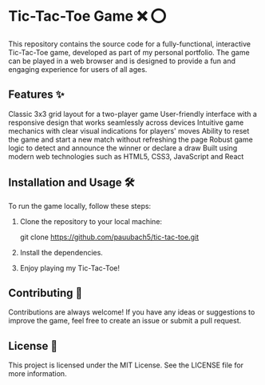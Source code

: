 # Tic-Tac-Toe Game :x: :o:

This repository contains the source code for a fully-functional, interactive Tic-Tac-Toe game, developed as part of my personal portfolio. The game can be played in a web browser and is designed to provide a fun and engaging experience for users of all ages.

## Features :sparkles:

Classic 3x3 grid layout for a two-player game
User-friendly interface with a responsive design that works seamlessly across devices
Intuitive game mechanics with clear visual indications for players' moves
Ability to reset the game and start a new match without refreshing the page
Robust game logic to detect and announce the winner or declare a draw
Built using modern web technologies such as HTML5, CSS3, JavaScript and React


## Installation and Usage :hammer_and_wrench:

To run the game locally, follow these steps:

1. Clone the repository to your local machine:
  
    git clone https://github.com/pauubach5/tic-tac-toe.git

2. Install the dependencies.

3. Enjoy playing my Tic-Tac-Toe!

## Contributing :handshake:
Contributions are always welcome! If you have any ideas or suggestions to improve the game, feel free to create an issue or submit a pull request.

## License :page_facing_up:
This project is licensed under the MIT License. See the LICENSE file for more information.
